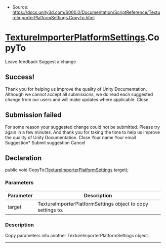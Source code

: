 * Source: https://docs.unity3d.com/6000.0/Documentation/ScriptReference/TextureImporterPlatformSettings.CopyTo.html

#  [TextureImporterPlatformSettings](https://docs.unity3d.com/6000.0/Documentation/ScriptReference/TextureImporterPlatformSettings.html).CopyTo
Leave feedback
Suggest a change
## Success!
Thank you for helping us improve the quality of Unity Documentation. Although we cannot accept all submissions, we do read each suggested change from our users and will make updates where applicable.
Close
## Submission failed
For some reason your suggested change could not be submitted. Please <a>try again</a> in a few minutes. And thank you for taking the time to help us improve the quality of Unity Documentation.
Close
Your name Your email Suggestion* Submit suggestion
Cancel
## Declaration
public void CopyTo([TextureImporterPlatformSettings](https://docs.unity3d.com/6000.0/Documentation/ScriptReference/TextureImporterPlatformSettings.html) target); 
### Parameters
Parameter | Description  
---|---  
target | TextureImporterPlatformSettings object to copy settings to.  
### Description
Copy parameters into another TextureImporterPlatformSettings object.
* * *

